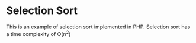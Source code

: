 # Selection Sort

This is an example of selection sort implemented in PHP. Selection sort has a time complexity of O(n<sup>2</sup>)